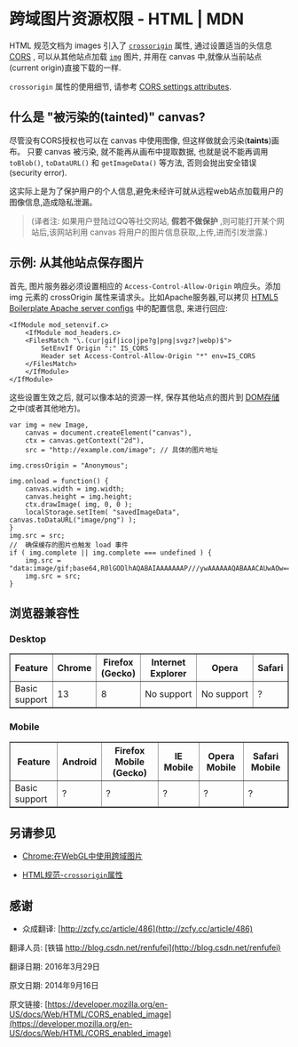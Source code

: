# 跨域图片资源权限 - HTML | MDN


HTML 规范文档为 images 引入了 [`crossorigin`](https://developer.mozilla.org/en-US/docs/Web/HTML/Element/img#attr-crossorigin) 属性, 通过设置适当的头信息 [CORS](https://developer.mozilla.org/en-US/docs/Glossary/CORS) , 可以从其他站点加载 [`img`](https://developer.mozilla.org/en-US/docs/Web/HTML/Element/img) 图片, 并用在 canvas 中,就像从当前站点(current origin)直接下载的一样.

`crossorigin` 属性的使用细节, 请参考 [CORS settings attributes](https://developer.mozilla.org/en/HTML/CORS_settings_attributes).


## 什么是 "被污染的(tainted)" canvas?


尽管没有CORS授权也可以在 canvas 中使用图像, 但这样做就会污染(**taints**)画布。 只要 canvas 被污染, 就不能再从画布中提取数据, 也就是说不能再调用 `toBlob()`, `toDataURL()` 和 `getImageData()` 等方法, 否则会抛出安全错误(security error).


这实际上是为了保护用户的个人信息,避免未经许可就从远程web站点加载用户的图像信息,造成隐私泄漏。

> (译者注: 如果用户登陆过QQ等社交网站, **假若不做保护** ,则可能打开某个网站后,该网站利用 canvas 将用户的图片信息获取,上传,进而引发泄露.)


## 示例: 从其他站点保存图片

首先, 图片服务器必须设置相应的 `Access-Control-Allow-Origin` 响应头。添加 img 元素的 crossOrigin 属性来请求头。比如Apache服务器,可以拷贝 [HTML5 Boilerplate Apache server configs](https://github.com/h5bp/server-configs-apache/blob/fc379c45f52a09dd41279dbf4e60ae281110a5b0/src/.htaccess#L36-L53) 中的配置信息, 来进行回应:



	<IfModule mod_setenvif.c>
	    <IfModule mod_headers.c>
		<FilesMatch "\.(cur|gif|ico|jpe?g|png|svgz?|webp)$">
		    SetEnvIf Origin ":" IS_CORS
		    Header set Access-Control-Allow-Origin "*" env=IS_CORS
		</FilesMatch>
	    </IfModule>
	</IfModule> 



这些设置生效之后, 就可以像本站的资源一样, 保存其他站点的图片到 [DOM存储]((https://developer.mozilla.org/en-US/docs/Web/Guide/API/DOM/Storage)) 之中(或者其他地方)。


	var img = new Image,
	    canvas = document.createElement("canvas"),
	    ctx = canvas.getContext("2d"),
	    src = "http://example.com/image"; // 具体的图片地址
	
	img.crossOrigin = "Anonymous";
	
	img.onload = function() {
	    canvas.width = img.width;
	    canvas.height = img.height;
	    ctx.drawImage( img, 0, 0 );
	    localStorage.setItem( "savedImageData", canvas.toDataURL("image/png") );
	}
	img.src = src;
	//  确保缓存的图片也触发 load 事件
	if ( img.complete || img.complete === undefined ) {
	    img.src = "data:image/gif;base64,R0lGODlhAQABAIAAAAAAAP///ywAAAAAAQABAAACAUwAOw==";
	    img.src = src;
	}


## 浏览器兼容性

### Desktop

<table border="1">
 <tbody>
  <tr>
   <th>Feature</th>
   <th>Chrome</th>
   <th>Firefox (Gecko)</th>
   <th>Internet Explorer</th>
   <th>Opera</th>
   <th>Safari</th>
  </tr>
  <tr>
   <td>Basic support</td>
   <td>13</td>
   <td>8</td>
   <td><span>No&nbsp;support</span></td>
   <td><span>No&nbsp;support</span></td>
   <td><span>?</span></td>
  </tr>
 </tbody>
</table>

### Mobile

<table border="1">
 <tbody>
  <tr>
   <th>Feature</th>
   <th>Android</th>
   <th>Firefox Mobile (Gecko)</th>
   <th>IE Mobile</th>
   <th>Opera Mobile</th>
   <th>Safari Mobile</th>
  </tr>
  <tr>
   <td>Basic support</td>
   <td><span>?</span></td>
   <td><span>?</span></td>
   <td><span>?</span></td>
   <td><span>?</span></td>
   <td><span>?</span></td>
  </tr>
 </tbody>
</table>



## 另请参见

*   [Chrome:在WebGL中使用跨域图片](http://blog.chromium.org/2011/07/using-cross-domain-images-in-webgl-and.html)

*   [HTML规范-`crossorigin`属性](http://whatwg.org/html#attr-img-crossorigin)


## 感谢

* 众成翻译: [http://zcfy.cc/article/486](http://zcfy.cc/article/486)


翻译人员: [铁锚 http://blog.csdn.net/renfufei](http://blog.csdn.net/renfufei)


翻译日期: 2016年3月29日

原文日期: 2014年9月16日


原文链接: [https://developer.mozilla.org/en-US/docs/Web/HTML/CORS_enabled_image](https://developer.mozilla.org/en-US/docs/Web/HTML/CORS_enabled_image)
